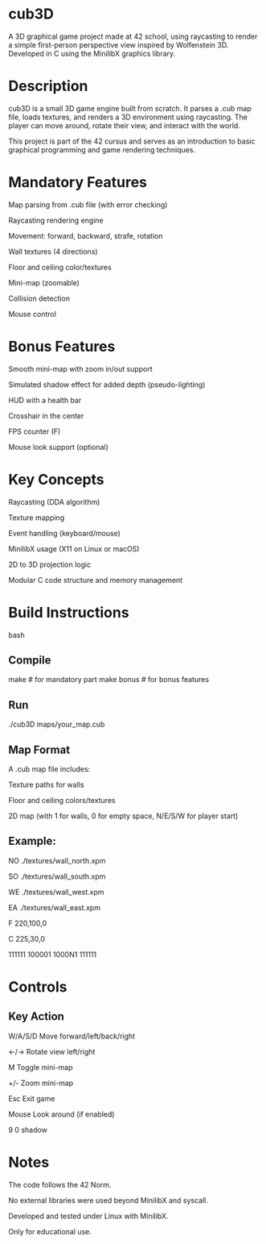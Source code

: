 # cub3D

A 3D graphical game project made at 42 school, using raycasting to render a simple first-person perspective view inspired by Wolfenstein 3D.
Developed in C using the MinilibX graphics library.

# Description

cub3D is a small 3D game engine built from scratch. It parses a .cub map file, loads textures, and renders a 3D environment using raycasting. The player can move around, rotate their view, and interact with the world.

This project is part of the 42 cursus and serves as an introduction to basic graphical programming and game rendering techniques.

# Mandatory Features

 Map parsing from .cub file (with error checking)

 Raycasting rendering engine

 Movement: forward, backward, strafe, rotation

 Wall textures (4 directions)

 Floor and ceiling color/textures

 Mini-map (zoomable)

 Collision detection

 Mouse control

# Bonus Features
 Smooth mini-map with zoom in/out support

 Simulated shadow effect for added depth (pseudo-lighting)

 HUD with a health bar

 Crosshair in the center

 FPS counter (F)

 Mouse look support (optional)

# Key Concepts
Raycasting (DDA algorithm)

Texture mapping

Event handling (keyboard/mouse)

MinilibX usage (X11 on Linux or macOS)

2D to 3D projection logic

Modular C code structure and memory management

# Build Instructions
bash

## Compile
make        # for mandatory part
make bonus  # for bonus features

## Run
./cub3D maps/your_map.cub
## Map Format
A .cub map file includes:

Texture paths for walls

Floor and ceiling colors/textures

2D map (with 1 for walls, 0 for empty space, N/E/S/W for player start)

## Example:

NO ./textures/wall_north.xpm

SO ./textures/wall_south.xpm

WE ./textures/wall_west.xpm

EA ./textures/wall_east.xpm

F 220,100,0

C 225,30,0


111111
100001
1000N1
111111

# Controls

## Key	Action

W/A/S/D	Move forward/left/back/right

←/→	Rotate view left/right

M	Toggle mini-map

+/-	Zoom mini-map

Esc	Exit game

Mouse	Look around (if enabled)

9 0 shadow

# Notes
The code follows the 42 Norm.

No external libraries were used beyond MinilibX and syscall.

Developed and tested under Linux with MinilibX.

Only for educational use.
